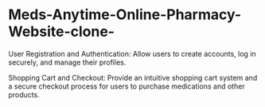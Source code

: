 # Meds-Anytime-Online-Pharmacy-Website-clone-

User Registration and Authentication:
Allow users to create accounts, log in securely, and manage their profiles.

Shopping Cart and Checkout:
Provide an intuitive shopping cart system and a secure checkout process for users to purchase medications and other products.
